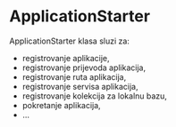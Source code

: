 # ApplicationStarter

ApplicationStarter klasa sluzi za:
 - registrovanje aplikacije,
 - registrovanje prijevoda aplikacija, 
 - registrovanje ruta aplikacija,
 - registrovanje servisa aplikacija,
 - registrovanje kolekcija za lokalnu bazu,
 - pokretanje aplikacija,
 - ...